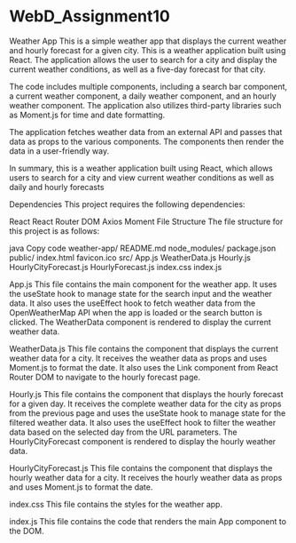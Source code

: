 # WebD_Assignment10

Weather App
This is a simple weather app that displays the current weather and hourly forecast for a given city.
This is a weather application built using React. The application allows the user to search for a city and display the current weather conditions, as well as a five-day forecast for that city.

The code includes multiple components, including a search bar component, a current weather component, a daily weather component, and an hourly weather component. The application also utilizes third-party libraries such as Moment.js for time and date formatting.

The application fetches weather data from an external API and passes that data as props to the various components. The components then render the data in a user-friendly way.

In summary, this is a weather application built using React, which allows users to search for a city and view current weather conditions as well as daily and hourly forecasts

Dependencies
This project requires the following dependencies:

React
React Router DOM
Axios
Moment
File Structure
The file structure for this project is as follows:

java
Copy code
weather-app/
  README.md
  node_modules/
  package.json
  public/
    index.html
    favicon.ico
  src/
    App.js
    WeatherData.js
    Hourly.js
    HourlyCityForecast.js
    HourlyForecast.js
    index.css
    index.js

App.js
This file contains the main component for the weather app. It uses the useState hook to manage state for the search input and the weather data. It also uses the useEffect hook to fetch weather data from the OpenWeatherMap API when the app is loaded or the search button is clicked. The WeatherData component is rendered to display the current weather data.

WeatherData.js
This file contains the component that displays the current weather data for a city. It receives the weather data as props and uses Moment.js to format the date. It also uses the Link component from React Router DOM to navigate to the hourly forecast page.

Hourly.js
This file contains the component that displays the hourly forecast for a given day. It receives the complete weather data for the city as props from the previous page and uses the useState hook to manage state for the filtered weather data. It also uses the useEffect hook to filter the weather data based on the selected day from the URL parameters. The HourlyCityForecast component is rendered to display the hourly weather data.

HourlyCityForecast.js
This file contains the component that displays the hourly weather data for a city. It receives the hourly weather data as props and uses Moment.js to format the date.

index.css
This file contains the styles for the weather app.

index.js
This file contains the code that renders the main App component to the DOM.